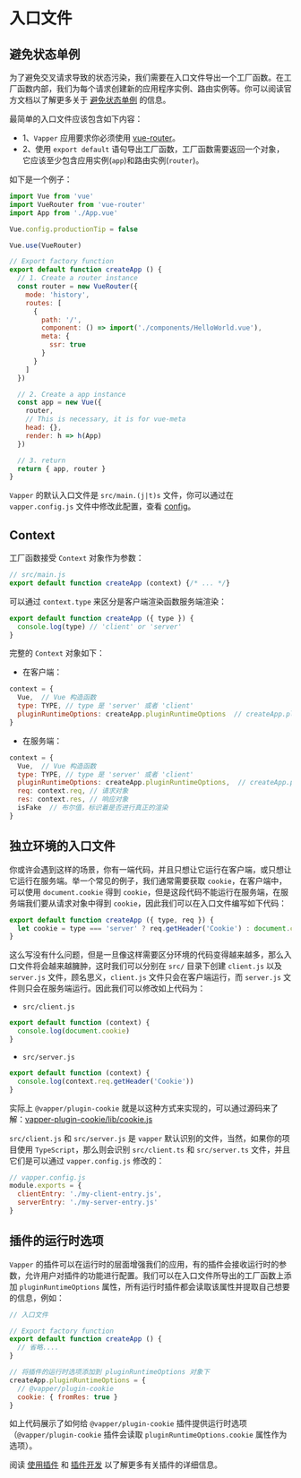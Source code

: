 # 入口文件

## 避免状态单例

为了避免交叉请求导致的状态污染，我们需要在入口文件导出一个工厂函数。在工厂函数内部，我们为每个请求创建新的应用程序实例、路由实例等。你可以阅读官方文档以了解更多关于 [避免状态单例](https://ssr.vuejs.org/zh/guide/structure.html#%E9%81%BF%E5%85%8D%E7%8A%B6%E6%80%81%E5%8D%95%E4%BE%8B) 的信息。

最简单的入口文件应该包含如下内容：

- 1、`Vapper` 应用要求你必须使用 [vue-router](https://router.vuejs.org/)。
- 2、使用 `export default` 语句导出工厂函数，工厂函数需要返回一个对象，它应该至少包含应用实例(`app`)和路由实例(`router`)。

如下是一个例子：

```js
import Vue from 'vue'
import VueRouter from 'vue-router'
import App from './App.vue'

Vue.config.productionTip = false

Vue.use(VueRouter)

// Export factory function
export default function createApp () {
  // 1. Create a router instance
  const router = new VueRouter({
    mode: 'history',
    routes: [
      {
        path: '/',
        component: () => import('./components/HelloWorld.vue'),
        meta: {
          ssr: true
        }
      }
    ]
  })

  // 2. Create a app instance
  const app = new Vue({
    router,
    // This is necessary, it is for vue-meta
    head: {},
    render: h => h(App)
  })

  // 3. return
  return { app, router }
}
```

`Vapper` 的默认入口文件是 `src/main.(j|t)s` 文件，你可以通过在 `vapper.config.js` 文件中修改此配置，查看 [config](/zh/config.html)。

## Context

工厂函数接受 `Context` 对象作为参数：

```js
// src/main.js
export default function createApp (context) {/* ... */}
```

可以通过 `context.type` 来区分是客户端渲染函数服务端渲染：

```js
export default function createApp ({ type }) {
  console.log(type) // 'client' or 'server'
}
```

完整的 `Context` 对象如下：

- 在客户端：

```js
context = {
  Vue,  // Vue 构造函数
  type: TYPE, // type 是 'server' 或者 'client'
  pluginRuntimeOptions: createApp.pluginRuntimeOptions  // createApp.pluginRuntimeOptions
}
```

- 在服务端：

```js
context = {
  Vue,  // Vue 构造函数
  type: TYPE, // type 是 'server' 或者 'client'
  pluginRuntimeOptions: createApp.pluginRuntimeOptions,  // createApp.pluginRuntimeOptions
  req: context.req, // 请求对象
  res: context.res, // 响应对象
  isFake  // 布尔值，标识着是否进行真正的渲染
}
```

## 独立环境的入口文件

你或许会遇到这样的场景，你有一端代码，并且只想让它运行在客户端，或只想让它运行在服务端。举一个常见的例子，我们通常需要获取 `cookie`，在客户端中，可以使用 `document.cookie` 得到 `cookie`，但是这段代码不能运行在服务端，在服务端我们要从请求对象中得到 `cookie`，因此我们可以在入口文件编写如下代码：

```js
export default function createApp ({ type, req }) {
  let cookie = type === 'server' ? req.getHeader('Cookie') : document.cookie
}
```

这么写没有什么问题，但是一旦像这样需要区分环境的代码变得越来越多，那么入口文件将会越来越臃肿，这时我们可以分别在 `src/` 目录下创建 `client.js` 以及 `server.js` 文件，顾名思义，`client.js` 文件只会在客户端运行，而 `server.js` 文件则只会在服务端运行。因此我们可以修改如上代码为：

- `src/client.js`

```js
export default function (context) {
  console.log(document.cookie)
}
```

- `src/server.js`

```js
export default function (context) {
  console.log(context.req.getHeader('Cookie'))
}
```

实际上 `@vapper/plugin-cookie` 就是以这种方式来实现的，可以通过源码来了解：[vapper-plugin-cookie/lib/cookie.js](https://github.com/shuidi-fed/vapper/blob/master/packages/vapper-plugin-cookie/lib/cookie.js)

`src/client.js` 和 `src/server.js` 是 `vapper` 默认识别的文件，当然，如果你的项目使用 `TypeScript`，那么则会识别 `src/client.ts` 和 `src/server.ts` 文件，并且它们是可以通过 `vapper.config.js` 修改的：

```js
// vapper.config.js
module.exports = {
  clientEntry: './my-client-entry.js',
  serverEntry: './my-server-entry.js'
}
```

## 插件的运行时选项

`Vapper` 的插件可以在运行时的层面增强我们的应用，有的插件会接收运行时的参数，允许用户对插件的功能进行配置。我们可以在入口文件所导出的工厂函数上添加 `pluginRuntimeOptions` 属性，所有运行时插件都会读取该属性并提取自己想要的信息，例如：

```js {8-12}
// 入口文件

// Export factory function
export default function createApp () {
  // 省略....
}

// 将插件的运行时选项添加到 pluginRuntimeOptions 对象下
createApp.pluginRuntimeOptions = {
  // @vapper/plugin-cookie
  cookie: { fromRes: true }
}
```

如上代码展示了如何给 `@vapper/plugin-cookie` 插件提供运行时选项（`@vapper/plugin-cookie` 插件会读取 `pluginRuntimeOptions.cookie` 属性作为选项）。

阅读 [使用插件](/zh/using-plugin.html#官方插件) 和 [插件开发](/zh/write-plugin.html) 以了解更多有关插件的详细信息。

